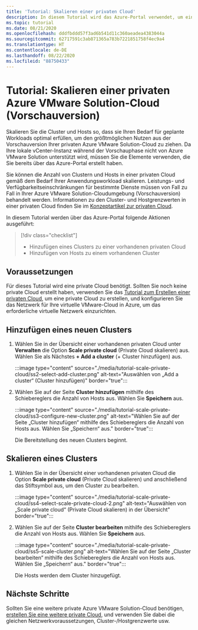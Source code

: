 ```yaml
---
title: 'Tutorial: Skalieren einer privaten Cloud'
description: In diesem Tutorial wird das Azure-Portal verwendet, um eine Vorschauversion einer privaten Azure VMware Solution-Cloud zu skalieren.
ms.topic: tutorial
ms.date: 08/21/2020
ms.openlocfilehash: dddfbddd57f3ad6b541d11c360aeadea4383044a
ms.sourcegitcommit: 62717591c3ab871365a783b7221851758f4ec9a4
ms.translationtype: HT
ms.contentlocale: de-DE
ms.lasthandoff: 08/22/2020
ms.locfileid: "88750433"
---
```

# <a name="tutorial-scale-an-azure-vmware-solution-preview-private-cloud"></a>Tutorial: Skalieren einer privaten Azure VMware Solution-Cloud (Vorschauversion)

Skalieren Sie die Cluster und Hosts so, dass sie Ihren Bedarf für geplante Workloads optimal erfüllen, um den größtmöglichen Nutzen aus der Vorschauversion Ihrer privaten Azure VMware Solution-Cloud zu ziehen. Da Ihre lokale vCenter-Instanz während der Vorschauphase nicht von Azure VMware Solution unterstützt wird, müssen Sie die Elemente verwenden, die Sie bereits über das Azure-Portal erstellt haben.

Sie können die Anzahl von Clustern und Hosts in einer privaten Cloud gemäß dem Bedarf Ihrer Anwendungsworkload skalieren. Leistungs- und Verfügbarkeitseinschränkungen für bestimmte Dienste müssen von Fall zu Fall in Ihrer Azure VMware Solution-Cloudumgebung (Vorschauversion) behandelt werden. Informationen zu den Cluster- und Hostgrenzwerten in einer privaten Cloud finden Sie im [Konzeptartikel zur privaten Cloud](concepts-private-clouds-clusters.md).

In diesem Tutorial werden über das Azure-Portal folgende Aktionen ausgeführt:

> [!div class="checklist"]
> * Hinzufügen eines Clusters zu einer vorhandenen privaten Cloud
> * Hinzufügen von Hosts zu einem vorhandenen Cluster

## <a name="prerequisites"></a>Voraussetzungen

Für dieses Tutorial wird eine private Cloud benötigt. Sollten Sie noch keine private Cloud erstellt haben, verwenden Sie das [Tutorial zum Erstellen einer privaten Cloud](tutorial-create-private-cloud.md), um eine private Cloud zu erstellen, und konfigurieren Sie das Netzwerk für Ihre virtuelle VMware-Cloud in Azure, um das erforderliche virtuelle Netzwerk einzurichten.

## <a name="add-a-new-cluster"></a>Hinzufügen eines neuen Clusters

1. Wählen Sie in der Übersicht einer vorhandenen privaten Cloud unter **Verwalten** die Option **Scale private cloud** (Private Cloud skalieren) aus. Wählen Sie als Nächstes **+ Add a cluster** (+ Cluster hinzufügen) aus.

   :::image type="content" source="./media/tutorial-scale-private-cloud/ss2-select-add-cluster.png" alt-text="Auswählen von „Add a cluster“ (Cluster hinzufügen)" border="true":::

1. Wählen Sie auf der Seite **Cluster hinzufügen** mithilfe des Schiebereglers die Anzahl von Hosts aus. Wählen Sie **Speichern** aus.

   :::image type="content" source="./media/tutorial-scale-private-cloud/ss3-configure-new-cluster.png" alt-text="Wählen Sie auf der Seite „Cluster hinzufügen“ mithilfe des Schiebereglers die Anzahl von Hosts aus. Wählen Sie „Speichern“ aus." border="true":::

   Die Bereitstellung des neuen Clusters beginnt.

## <a name="scale-a-cluster"></a>Skalieren eines Clusters 

1. Wählen Sie in der Übersicht einer vorhandenen privaten Cloud die Option **Scale private cloud** (Private Cloud skalieren) und anschließend das Stiftsymbol aus, um den Cluster zu bearbeiten.

   :::image type="content" source="./media/tutorial-scale-private-cloud/ss4-select-scale-private-cloud-2.png" alt-text="Auswählen von „Scale private cloud“ (Private Cloud skalieren) in der Übersicht" border="true":::

1. Wählen Sie auf der Seite **Cluster bearbeiten** mithilfe des Schiebereglers die Anzahl von Hosts aus. Wählen Sie **Speichern** aus.

   :::image type="content" source="./media/tutorial-scale-private-cloud/ss5-scale-cluster.png" alt-text="Wählen Sie auf der Seite „Cluster bearbeiten“ mithilfe des Schiebereglers die Anzahl von Hosts aus. Wählen Sie „Speichern“ aus." border="true":::

   Die Hosts werden dem Cluster hinzugefügt.

## <a name="next-steps"></a>Nächste Schritte

Sollten Sie eine weitere private Azure VMware Solution-Cloud benötigen, [erstellen Sie eine weitere private Cloud](tutorial-create-private-cloud.md), und verwenden Sie dabei die gleichen Netzwerkvoraussetzungen, Cluster-/Hostgrenzwerte usw.

<!-- LINKS - external-->

<!-- LINKS - internal -->

